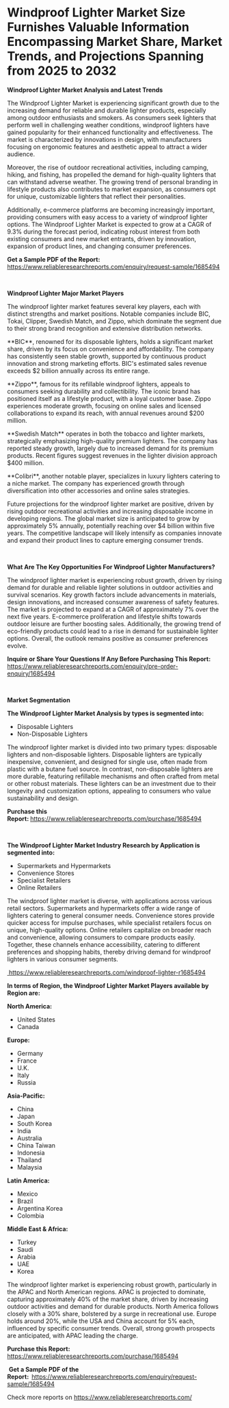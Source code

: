 <p><h1>Windproof Lighter Market Size Furnishes Valuable Information Encompassing Market Share, Market Trends, and Projections Spanning from 2025 to 2032</h1></p><p><strong>Windproof Lighter Market Analysis and Latest Trends</strong></p>
<p><p>The Windproof Lighter Market is experiencing significant growth due to the increasing demand for reliable and durable lighter products, especially among outdoor enthusiasts and smokers. As consumers seek lighters that perform well in challenging weather conditions, windproof lighters have gained popularity for their enhanced functionality and effectiveness. The market is characterized by innovations in design, with manufacturers focusing on ergonomic features and aesthetic appeal to attract a wider audience.</p><p>Moreover, the rise of outdoor recreational activities, including camping, hiking, and fishing, has propelled the demand for high-quality lighters that can withstand adverse weather. The growing trend of personal branding in lifestyle products also contributes to market expansion, as consumers opt for unique, customizable lighters that reflect their personalities.</p><p>Additionally, e-commerce platforms are becoming increasingly important, providing consumers with easy access to a variety of windproof lighter options. The Windproof Lighter Market is expected to grow at a CAGR of 9.3% during the forecast period, indicating robust interest from both existing consumers and new market entrants, driven by innovation, expansion of product lines, and changing consumer preferences.</p></p>
<p><strong>Get a Sample PDF of the Report:&nbsp;</strong> <a href="https://www.reliableresearchreports.com/enquiry/request-sample/1685494?utm_campaign=33&utm_medium=2&utm_source=Github&utm_content=ia&utm_term=05022025&utm_id=windproof-lighter">https://www.reliableresearchreports.com/enquiry/request-sample/1685494</a></p>
<p>&nbsp;</p>
<p><strong>Windproof Lighter Major Market Players</strong></p>
<p><p>The windproof lighter market features several key players, each with distinct strengths and market positions. Notable companies include BIC, Tokai, Clipper, Swedish Match, and Zippo, which dominate the segment due to their strong brand recognition and extensive distribution networks.</p><p>**BIC**, renowned for its disposable lighters, holds a significant market share, driven by its focus on convenience and affordability. The company has consistently seen stable growth, supported by continuous product innovation and strong marketing efforts. BIC's estimated sales revenue exceeds $2 billion annually across its entire range.</p><p>**Zippo**, famous for its refillable windproof lighters, appeals to consumers seeking durability and collectibility. The iconic brand has positioned itself as a lifestyle product, with a loyal customer base. Zippo experiences moderate growth, focusing on online sales and licensed collaborations to expand its reach, with annual revenues around $200 million.</p><p>**Swedish Match** operates in both the tobacco and lighter markets, strategically emphasizing high-quality premium lighters. The company has reported steady growth, largely due to increased demand for its premium products. Recent figures suggest revenues in the lighter division approach $400 million.</p><p>**Colibri**, another notable player, specializes in luxury lighters catering to a niche market. The company has experienced growth through diversification into other accessories and online sales strategies.</p><p>Future projections for the windproof lighter market are positive, driven by rising outdoor recreational activities and increasing disposable income in developing regions. The global market size is anticipated to grow by approximately 5% annually, potentially reaching over $4 billion within five years. The competitive landscape will likely intensify as companies innovate and expand their product lines to capture emerging consumer trends.</p></p>
<p>&nbsp;</p>
<p><strong>What Are The Key Opportunities For Windproof Lighter Manufacturers?</strong></p>
<p><p>The windproof lighter market is experiencing robust growth, driven by rising demand for durable and reliable lighter solutions in outdoor activities and survival scenarios. Key growth factors include advancements in materials, design innovations, and increased consumer awareness of safety features. The market is projected to expand at a CAGR of approximately 7% over the next five years. E-commerce proliferation and lifestyle shifts towards outdoor leisure are further boosting sales. Additionally, the growing trend of eco-friendly products could lead to a rise in demand for sustainable lighter options. Overall, the outlook remains positive as consumer preferences evolve.</p></p>
<p><strong>Inquire or Share Your Questions If Any Before Purchasing This Report:</strong> <a href="https://www.reliableresearchreports.com/enquiry/pre-order-enquiry/1685494?utm_campaign=33&utm_medium=2&utm_source=Github&utm_content=ia&utm_term=05022025&utm_id=windproof-lighter">https://www.reliableresearchreports.com/enquiry/pre-order-enquiry/1685494</a></p>
<p>&nbsp;</p>
<p><strong>Market Segmentation</strong></p>
<p><strong>The Windproof Lighter Market Analysis by types is segmented into:</strong></p>
<p><ul><li>Disposable Lighters</li><li>Non-Disposable Lighters</li></ul></p>
<p><p>The windproof lighter market is divided into two primary types: disposable lighters and non-disposable lighters. Disposable lighters are typically inexpensive, convenient, and designed for single use, often made from plastic with a butane fuel source. In contrast, non-disposable lighters are more durable, featuring refillable mechanisms and often crafted from metal or other robust materials. These lighters can be an investment due to their longevity and customization options, appealing to consumers who value sustainability and design.</p></p>
<p><strong>Purchase this Report:&nbsp;</strong><a href="https://www.reliableresearchreports.com/purchase/1685494?utm_campaign=33&utm_medium=2&utm_source=Github&utm_content=ia&utm_term=05022025&utm_id=windproof-lighter">https://www.reliableresearchreports.com/purchase/1685494</a></p>
<p>&nbsp;</p>
<p><strong>The Windproof Lighter Market Industry Research by Application is segmented into:</strong></p>
<p><ul><li>Supermarkets and Hypermarkets</li><li>Convenience Stores</li><li>Specialist Retailers</li><li>Online Retailers</li></ul></p>
<p><p>The windproof lighter market is diverse, with applications across various retail sectors. Supermarkets and hypermarkets offer a wide range of lighters catering to general consumer needs. Convenience stores provide quicker access for impulse purchases, while specialist retailers focus on unique, high-quality options. Online retailers capitalize on broader reach and convenience, allowing consumers to compare products easily. Together, these channels enhance accessibility, catering to different preferences and shopping habits, thereby driving demand for windproof lighters in various consumer segments.</p></p>
<p><a href="https://www.reliableresearchreports.com/windproof-lighter-r1685494?utm_campaign=33&utm_medium=2&utm_source=Github&utm_content=ia&utm_term=05022025&utm_id=windproof-lighter">&nbsp;https://www.reliableresearchreports.com/windproof-lighter-r1685494</a></p>
<p><strong>In terms of Region, the Windproof Lighter Market Players available by Region are:</strong></p>
<p>
    <p> <strong> North America: </strong>
        <ul>
            <li>United States</li>
            <li>Canada</li>
        </ul>
        </p> 
    <p> <strong> Europe: </strong>
        <ul>
            <li>Germany</li>
            <li>France</li>
            <li>U.K.</li>
            <li>Italy</li>
            <li>Russia</li>
        </ul>
        </p> 
    <p> <strong> Asia-Pacific: </strong>
        <ul>
            <li>China</li>
            <li>Japan</li>
            <li>South Korea</li>
            <li>India</li>
            <li>Australia</li>
            <li>China Taiwan</li>
            <li>Indonesia</li>
            <li>Thailand</li>
            <li>Malaysia</li>
        </ul>
        </p> 
    <p> <strong> Latin America: </strong>
        <ul>
            <li>Mexico</li>
            <li>Brazil</li>
            <li>Argentina Korea</li>
            <li>Colombia</li>
        </ul>
        </p> 
    <p> <strong> Middle East & Africa: </strong>
        <ul>
            <li>Turkey</li>
            <li>Saudi</li>
            <li>Arabia</li>
            <li>UAE</li>
            <li>Korea</li>
        </ul>
    </p>
    </p>
<p><p>The windproof lighter market is experiencing robust growth, particularly in the APAC and North American regions. APAC is projected to dominate, capturing approximately 40% of the market share, driven by increasing outdoor activities and demand for durable products. North America follows closely with a 30% share, bolstered by a surge in recreational use. Europe holds around 20%, while the USA and China account for 5% each, influenced by specific consumer trends. Overall, strong growth prospects are anticipated, with APAC leading the charge.</p></p>
<p><strong>Purchase this Report: </strong><a href="https://www.reliableresearchreports.com/purchase/1685494?utm_campaign=33&utm_medium=2&utm_source=Github&utm_content=ia&utm_term=05022025&utm_id=windproof-lighter">https://www.reliableresearchreports.com/purchase/1685494</a></p>
<p>&nbsp;<strong>Get a Sample PDF of the Report:&nbsp;&nbsp;</strong><a href="https://www.reliableresearchreports.com/enquiry/request-sample/1685494?utm_campaign=33&utm_medium=2&utm_source=Github&utm_content=ia&utm_term=05022025&utm_id=windproof-lighter">https://www.reliableresearchreports.com/enquiry/request-sample/1685494</a></p>
<p><strong></strong></p>
<p>Check more reports on <a href="https://www.reliableresearchreports.com/?utm_campaign=33&utm_medium=2&utm_source=Github&utm_content=ia&utm_term=05022025&utm_id=windproof-lighter">https://www.reliableresearchreports.com/</a></p>